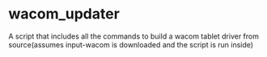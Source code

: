 # wacom_updater
A script that includes all the commands to build a wacom tablet driver from source(assumes input-wacom is downloaded and the script is run inside)
